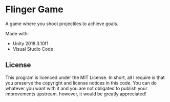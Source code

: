 # Flinger Game
A game where you shoot projectiles to achieve goals.

Made with:
* Unity 2018.3.10f1
* Visual Studio Code

## License
This program is licenced under the MIT License.
In short, all I require is that you preserve the copyright
and license notices in this code. You can do whatever you 
want with it and you are not obligated to publish your 
improvements upstream, however, it would be greatly appreciated!
